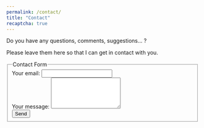 ```yaml
---
permalink: /contact/
title: "Contact"
recaptcha: true
---
```


Do you have any questions, comments, suggestions... ?

Please leave them here so that I can get in contact with you.

<form
  action="https://formspree.io/mrgaproo"
  method="POST"
>
  <fieldset>
  <div class="g-recaptcha" data-sitekey={{site.reCaptcha.siteKey}}></div> 
  <legend>Contact Form</legend>
  <label>
    Your email:
    <input type="text" name="_replyto">
  </label><br>
  <label>
    Your message:
    <textarea name="message" rows="5"></textarea>
  </label><br>
  <button type="submit" class="btn btn--primary">Send</button>
  </fieldset>
</form>

